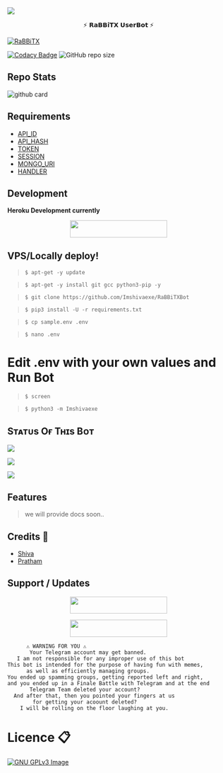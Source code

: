 <img src="https://user-images.githubusercontent.com/73097560/115834477-dbab4500-a447-11eb-908a-139a6edaec5c.gif">

<p align="center">⚡ 𝗥𝗮𝗕𝗕𝗶𝗧𝗫 𝗨𝘀𝗲𝗿𝗕𝗼𝘁 ⚡</p>

[![RaBBiTX](https://telegra.ph//file/03dbb1cc7ba1ec537aba4.jpg)](https://t.me/Robotxupdates)

[![Codacy Badge](https://api.codacy.com/project/badge/Grade/f7c51539e67b483bb8d7749acca51d3a)](https://app.codacy.com/gh/Imshivaexe/RaBBiTXBot?utm_source=github.com&utm_medium=referral&utm_content=Imshivaexe/RaBBiTXBot&utm_campaign=Badge_Grade_Settings)
![GitHub repo size](https://img.shields.io/github/repo-size/Imshivaexe/RaBBiTXBot)

## Repo Stats

![github card](https://github-readme-stats.vercel.app/api/pin/?username=Imshivaexe&repo=RaBBiTXBot&theme=dark)


## Requirements 

- [API_ID](https://my.telegram.org)
- [API_HASH](https://my.telegram.org)
- [TOKEN](https://t.me/Botfather)
- [SESSION](https://t.me/Venom_String_robot)
- [MONGO_URI](https://mongodb.com)
- [HANDLER](https://t.me/Robotxupdates)

## Development 

**Heroku Development currently**

<p align="center"><a href="http://dashboard.heroku.com/new?template=https://github.com/Imshivaexe/RaBBiTXBot"> <img src="https://img.shields.io/badge/Deploy%20On%20Heroku-pink?style=for-the-badge&logo=heroku" width="220" height="38.45"/></a></p>


## VPS/Locally deploy!
>     $ apt-get -y update

>     $ apt-get -y install git gcc python3-pip -y

>     $ git clone https://github.com/Imshivaexe/RaBBiTXBot

>     $ pip3 install -U -r requirements.txt

>     $ cp sample.env .env

>     $ nano .env
# Edit .env with your own values and Run Bot
>     $ screen

>     $ python3 -m Imshivaexe

## Sᴛᴀᴛᴜs Oғ Tʜɪs Bᴏᴛ
<p align="left"><a href="https://github.com/Imshivaexe/RaBBiTXBot/network/members"><img src="https://img.shields.io/github/forks/Imshivaexe/RaBBiTXBot?label=Forks&logoColor=pink&style=social"></a><p align="left"><a href="https://github.com/Imshivaexe/RaBBITXBot/stargazers"><img src="https://img.shields.io/github/stars/Imshivaexe/RaBBiTXBot?logoColor=red&style=social"></a><p align="left"><a href="https://github.com/Imshivaexe/RaBBiTBot"><img src="https://img.shields.io/github/last-commit/Imshivaexe/RaBBiTXBot?style=plastic"></a>
      
## Features 

>    we will provide docs soon..

## Credits 💖
- [Shiva](https://t.me/lmshivaexe)
- [Pratham](https://t.me/notrealgeek)

## Support / Updates

<p align="center"><a href="https://t.me/RoBotxsupport"><img src="https://img.shields.io/badge/ᴛᴇʟᴇɢʀᴀᴍ-sᴜᴘᴘᴏʀᴛ-back?&style=for-the-badge&logo=telegram" width="220" height="38.45"></a></p>
<p align="center"><a href="https://t.me/Robotxupdates"><img src="https://img.shields.io/badge/ᴛᴇʟᴇɢʀᴀᴍ-ᴜᴘᴅᴀᴛᴇs-back?&style=for-the-badge&logo=telegram" width="220" height="38.45"></a></p>


```console
      ⚠️ WARNING FOR YOU ⚠️
       Your Telegram account may get banned.
   I am not responsible for any improper use of this bot
This bot is intended for the purpose of having fun with memes,
      as well as efficiently managing groups.
You ended up spamming groups, getting reported left and right,
and you ended up in a Finale Battle with Telegram and at the end
       Telegram Team deleted your account?
  And after that, then you pointed your fingers at us
        for getting your acoount deleted?
    I will be rolling on the floor laughing at you.
```

# Licence 📋
[![GNU GPLv3 Image](https://www.gnu.org/graphics/gplv3-127x51.png)](http://www.gnu.org/licenses/gpl-3.0.en.html)  
